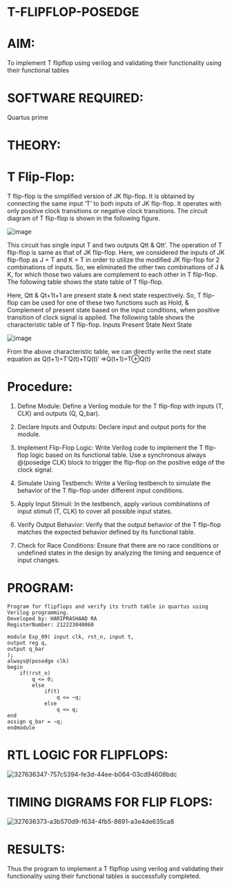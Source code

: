 # T-FLIPFLOP-POSEDGE

# AIM:

To implement  T flipflop using verilog and validating their functionality using their functional tables

# SOFTWARE REQUIRED:

Quartus prime

# THEORY:

# T Flip-Flop:

T flip-flop is the simplified version of JK flip-flop. It is obtained by connecting the same input ‘T’ to both inputs of JK flip-flop. It operates with only positive clock transitions or negative clock transitions. The circuit diagram of T flip-flop is shown in the following figure.

![image](https://github.com/naavaneetha/T-FLIPFLOP-POSEDGE/assets/154305477/458a68fe-2d08-4a9d-ac4f-7ae0480ce0bd)

 
This circuit has single input T and two outputs Qtt & Qtt’. The operation of T flip-flop is same as that of JK flip-flop. Here, we considered the inputs of JK flip-flop as J = T and K = T in order to utilize the modified JK flip-flop for 2 combinations of inputs. So, we eliminated the other two combinations of J & K, for which those two values are complement to each other in T flip-flop. The following table shows the state table of T flip-flop.

Here, Qtt & Qt+1t+1 are present state & next state respectively. So, T flip-flop can be used for one of these two functions such as Hold, & Complement of present state based on the input conditions, when positive transition of clock signal is applied. The following table shows the characteristic table of T flip-flop. Inputs Present State Next State

![image](https://github.com/naavaneetha/T-FLIPFLOP-POSEDGE/assets/154305477/cdd7fb32-539f-4b66-bb8d-f305a153c886)

 
From the above characteristic table, we can directly write the next state equation as Q(t+1)=T′Q(t)+TQ(t)′ ⇒Q(t+1)=T⊕Q(t)

# Procedure:
1. Define Module: Define a Verilog module for the T flip-flop with inputs (T, CLK) and outputs (Q, Q_bar).

2. Declare Inputs and Outputs: Declare input and output ports for the module.

3. Implement Flip-Flop Logic: Write Verilog code to implement the T flip-flop logic based on its functional table. Use a synchronous always @(posedge CLK) block to trigger the flip-flop on the positive edge of the clock signal.

4. Simulate Using Testbench: Write a Verilog testbench to simulate the behavior of the T flip-flop under different input conditions.

5. Apply Input Stimuli: In the testbench, apply various combinations of input stimuli (T, CLK) to cover all possible input states.

6. Verify Output Behavior: Verify that the output behavior of the T flip-flop matches the expected behavior defined by its functional table.

7. Check for Race Conditions: Ensure that there are no race conditions or undefined states in the design by analyzing the timing and sequence of input changes.


# PROGRAM:
```
Program for flipflops and verify its truth table in quartus using Verilog programming.
Developed by: HARIPRASHAAD RA
RegisterNumber: 212223040060
```
```
module Exp_09( input clk, rst_n, input t,
output reg q,
output q_bar
);
always@(posedge clk) 
begin 
	if(!rst_n)
		q <= 0;
		else
			if(t)
				q <= ~q;
			else
				q <= q;
end
assign q_bar = ~q;
endmodule
```

# RTL LOGIC FOR FLIPFLOPS:
![327636347-757c5394-fe3d-44ee-b064-03cd94608bdc](https://github.com/amirthaviswanathan05/T-FLIPFLOP-POSEDGE/assets/149035397/ae0ed225-d90a-4506-8644-11e70391fda0)

# TIMING DIGRAMS FOR FLIP FLOPS:
![327636373-a3b570d9-f634-4fb5-8691-a3e4de635ca8](https://github.com/amirthaviswanathan05/T-FLIPFLOP-POSEDGE/assets/149035397/b06380e8-0ebb-45be-bca8-aead75835ef0)

# RESULTS:
Thus the program to implement a T flipflop using verilog and validating their functionality using their functional tables is successfully completed.
